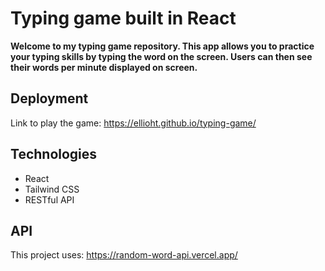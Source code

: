 # Typing game built in React
<strong>Welcome to my typing game repository. This app allows you to practice your typing skills by typing the word on the screen. Users can then see their words per minute displayed on screen.</strong>

## Deployment

Link to play the game: https://ellioht.github.io/typing-game/

## Technologies

- React
- Tailwind CSS
- RESTful API

## API

This project uses: https://random-word-api.vercel.app/
